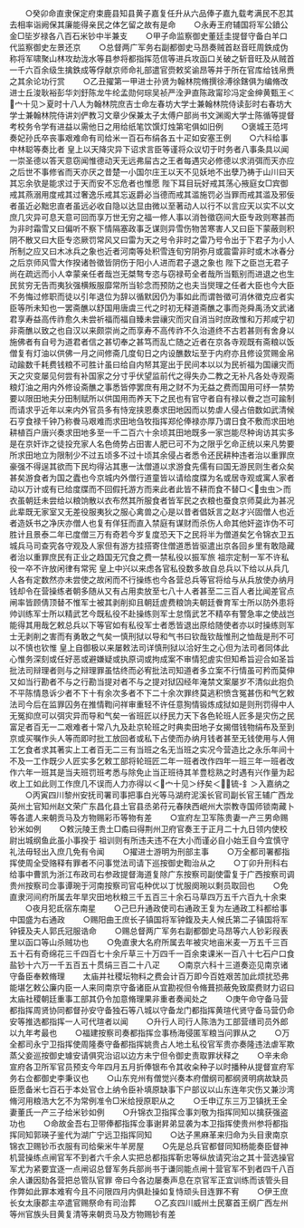 <!-- { "loadSidebar": true } -->
　　○癸卯命直隶保定府束鹿县知县黄子嘉复任升从六品俸子嘉九载考满民不忍其去相率诣阙保其廉能得亲民之体乞留之故有是命
　　○永寿王府辅国将军公鐼公金□坒岁禄各八百石米钞中半兼支
　　○甲子命监察御史董廷圭提督守备白羊口代监察御史左景还京
　　○总督两广军务右副都御史马昂奏贼首赵音旺周鉄成伪称将军啸聚山林攻劫泷水等县参将都指挥范信等进兵攻函口关破之斩音旺及从贼首一千六百余级生擒鉄成等俘献京师命礼部遣官赍敕奖谕昂等并于所在官库给钱帛赉之其余论功行赏
　　○乙丑擢第一甲进士孙贤为翰林院脩撰徐溥徐鎋俱为编脩改进士丘浚耿裕彭华刘釪陈龙牛纶孟勋何琮吴祯严洤尹直陈政甯珍冯定金绅黄甄王＜宀十见＞夏时十八人为翰林院庶吉士命左春坊大学士兼翰林院侍读彭时右春坊大学士兼翰林院侍讲刘俨教习文章少保兼太子太傅户部尚书文渊阁大学士陈循等提督考校务令学有进益以需他日之用给纸笔饮馔灯烛第宅俱如旧例
　　○褒城王范堮奏妃孙氏卒丧事艰难命有司给米一百石布绢各五十疋如安塞王例
　　○六科给事中林聪等奏比者  皇上以天降灾异下诏求言臣等谨将众议切于时务者八事条具以闻一崇圣德以答天意窃闻惟德动天无远弗屇古之王者每遇灾必修德以求消弭而天亦应之后世不事修省而天亦厌之昔楚一小国尔庄王以天不见妖地不出孽乃祷于山川曰天其忘余欤是能求过于天而安不忘危者也惟愿  陛下耳目玩好戒其荡心掖庭女□宾御戒其燕溺用度戒其过奢逸乐戒其忘返爵必当德而戒其滥施罚必当罪而戒其滥及邪佞者虽近必黜忠直者虽远必收自隐以达显由微以至著动人以行不以言应天以实不以文庶几灾异可息天意可回而享万世无穷之福一修人事以消咎徵窃间大臣专政则寒甚而为非时霜雪又曰偏听不察下情隔塞政事乏谋则异雪伤物苦寒害人又曰臣下蒙蔽则积阴不散又曰大臣专恣厥罚常风又曰雷为天之号令非时之雷乃号令出于下君子为小人所制之应又曰木冰兵之象也近者河南等处积雪连旬穷阴弥月或震雷非时或木冰春分之后京师风雪大作揆诸咎徵皆阴伤于阳小人进而君子退之象也  陛下之臣岂无君子尚在疏远而小人幸蒙亲任者哉岂无桀骜专恣与窃禄苟全者哉所当甄别而进退之也生民贫穷无告而夷狄强横叛服靡常所当轸念而预防之也夫当爕理之任者大臣也今大臣不务悔过修职而徒以引年退位为辞以循默因仍为事如此而谓咎徵可消休徵克应者实臣等所未知也一罢斋醮以舒国用唐虞三代之时初无释道斋醮之事而尧舜禹汤文武诸君享寿益高传祚愈久未尝祈福而福自臻未尝禳灾而灾自消当时庶政惟和万邦咸宁初非斋醮以致之也自汉以来颇崇尚之而享寿不高传祚不久治道终不古若甚则有舍身以施佛者有自号为道君者信之甚切奉之甚笃而乱亡随之近者在京各寺观既有斋粮以饭僧复有灯油以供佛一月之间修斋几度旬日之内设醮数坛至于内府亦且修设赏赐金帛动踰数千耗费钱粮不可胜计虽曰给自内帑其寔出于民间本以以为民祈福为国禳灾而天之灾变屡见何尝有补国家之分寸乎伏望监前代之得失办二教之无补凡各处寺观斋粮灯油之用内外修设斋醮之事悉皆停罢庶有用之财不为无益之费而国用可纾一禁势要以限田地夫分田制赋所以供国用而养天下之民也有官守者自有禄以餋之岂可踰制而请求乎近年以来内外官员多有恃宠挟恩奏求田地因而以势虐人侵占倍数如武清候石亨食禄千钟乃称餋马艰难而求田地刍牧指挥郑伦俸禄亦厚乃谓日食不敷而求田地耕植百户唐兴奏求田地多至一千二百六十余顷其田地既多一家岂能尽种询访其实多是在京奸诈之徒投充家人名色倚势占田害人肥已可不为之限乎乞命正统以来凡势要所求田地立为限制少不过五顷多不过十顷其余侵占者悉令还民耕种违者治以重罪庶豪强不得逞其欲而下民均得沾其惠一汰僧道以求游食先儒有曰国无游民则生者众矣甚矣游食者为国之蠹也今京城内外僧行道童皆以请给度牒为名或居寺观或寓人家者动以万计或有已给度牒而不回假托游方而来此者此皆不耕而食不替□＜虫虫＞而衣虽朝廷未尝给以粮饷散以衣布然其所服食者皆军民之衣粮也蚕食京师莫此为甚况此辈既无家室又无差役服夷狄之服心禽兽之心是以昔者倡妖言之赵才兴固僧人也近者造妖书之净庆亦僧人也复有佯狂而直入禁庭有谋财而杀伤人命其他奸盗诈伪不可胜计且景泰二年已度僧三万有奇若今岁复度恐天下之民将半为僧道矣乞令锦衣卫五城兵马司查究各守观及人家但有游方挂搭寄住僧道悉皆驱遣出京各回乡里有敢隐藏者治以重罪庶民有正业之趋国无冗食之费一禁私役以振军旅  祖宗定制一军不许私役一卒不许放闲律有常宪  皇上中兴以来虑各官私役数多故自总兵以下给以从兵几人各有定数然亦未尝使之故闲而不行操练也今各营总兵等官将给与从兵放使办纳月钱却令在营操练者朝多随从又有占用卖放至七八十人者甚至二三百人者比闻差官点闸率皆顾倩顶替不惟军士被其剥削抑且朝廷虗费粮饷夫朝廷餋育军士所以防外患将帅训练军士所以精武艺今既私役不赴操练则军士怠惰武艺不精卒有警急率之使战岂能得其用哉乞敕总兵以下等官如有私役军士者悉皆退出原给随使者亦以时操练则军士无剥削之害而有勇敢之气矣一慎刑狱以导和气书曰钦哉钦哉惟刑之恤哉是刑不可以不慎也钦惟  皇上自御极以来屡敕法司详慎刑狱以洽好生之心但为法司者同体此心惟务深刻或任好恶或避嫌疑或执原词或拘成案不审情犯虗实但知希旨迎合如圣旨批法司辩理者则与之辩理罪虽怙终而必宥批法司知道者多立案不行情虽可矜而莫伸又如当行勘者不与之行勘当提对者不与之提对狱囚经年淹禁文案屡岁不清似此抱负不平陈情恳诉少者不下十有余次多者不下二十余次罪终莫逃积愤含冤甚伤和气乞敕法司今后在监罪囚务在推情鞫问祥审重轻不许任意狥情锻炼成狱如是则刑罚得中人无冤抑庶可以弭灾异而导和气矣一省班匠以纾民力天下各色轮班人匠多是灾伤之民富足者百无一二艰难者十常八九及赴京轮班之时典卖田地子女揭借钱物绢布及至到京或买嘱作头人等而即时批工放回者或私下占使而办纳月钱者甚至无钱使用与人佣工乞食者求其著实上工者百无二三有当班之名无当班之实况今营造比之永乐年间十不及一工作既少人匠实多乞敕工部将轮班匠二年一班者改作四年一班三年一班者改作六年一班其是当夫班罚班考悉与除免止当正班待其羊豊稔熟之时遇有兴作量为起收上工如此则工作庶几不误而人力亦得以＜宀十见＞纾矣＜锍-釒＞入嘉纳之
　　○丙寅四川黎州安抚司署司事把事白光等马湖府泥溪长官司副长官王辅广西龙英州土官知州赵文荣广东昌化县土官县丞弟苻元春陕西岷州大崇教寺国师锁南藏卜等各遣人来朝贡马及方物赐彩币等物有差
　　○宣府左卫军陈贵妻一产三男命赐钞米如例
　　○敕沅陵王贵土□矞曰得荆州卫府官奏王于正月二十九日领内使校尉出城纲鱼此虽小事揆于  祖训则有所违夫违不在大小而谨必自小始王自今宜慎守礼法毋轻出入庶几免有令闻
　　○擢进士游明为刑部主事
　　○万全都司署都指挥使周全受赂释有罪者不问事觉法司请下巡按御史鞫治从之
　　○丁卯升刑科右给事中曹凯为浙江布政司右参政提督海道复除广东按察司副使雷复于广西按察司调贵州按察司佥事谭琬于河南按察司官屯种优以丁忧服阕琬以剩员取回也
　　○免直隶河间府所属去年旱灾田地秋粮三千五百三十余石马草四万五千六百九十余束
　　○夜月犯氐宿东南星
　　○己巳升通政使司右通政王复为左通政工科都给事中国盛为右通政
　　○赐阳曲王庶长子镇国将军钟鍑及夫人候氏第二子镇国将军钟镆及夫人郭氏冠服诰命
　　○赐总督两广军务右副都御史马昂等六人钞彩叚表里以函口等山杀贼功也
　　○免直隶大名府所属去年被灾地亩米麦一万五千三百五十石有奇绵花三千四百七十余斤草三十万四千一百余束课米一百八十七石户口食盐钞十六万一千五百五十贯绢三百二十八疋
　　○南京六科十三道奏迩见南京诸守备臣奉敕脩理
　　太庙并社稷坛物料之费会计百万即今百姓艰苦加此烦扰恐弗能堪乞敕公廉内臣一人来同南京守备诸臣从宜勘视但令脩葺损蔽免致縻费财力诏曰  太庙社稷朝廷重事工部其仍令加意脩理果非重者奏闻处之
　　○庚午命守备马营都指挥周贤协同都督孙安守备独石等八城以守备龙门都指挥黄瑄代贤守备马营仍命安等推选都指挥一人可代瑄者以闻
　　○升行人司行人陈浩为工部营缮司员外郎以九年考最也
　　○福建按察司奏都指挥佥事杨海侵匿军粮当问罪从之
　　○万全都司永宁卫指挥使周隆奏守备都指挥姚贵占人地土私役官军贵亦奏隆违法虐军欺蒸父妾巡按御史璩安请俱究治诏以边方未宁但令御史责取罪状释之
　　○辛未命宣府各卫所军官员预支今年四月五月折俸银布令其收籴种子以时播种从提督宣府军务右佥都御史李秉议也
　　○山东兖州有僧觉兴奏本府僧纲司都纲贤明病故缺员臣愿备米七百石于本处官仓上纳令臣补填原缺事下户部议以山东连年灾伤又兼沙湾脩河用粮浩大乞不为常例准令□米给授原职从之
　　○壬申辽东三万卫镇抚王全妻董氏一产三子给米钞如例
　　○升锦衣卫指挥佥事刘敬为指挥同知以擒获强盗功也
　　○命故金吾右卫带俸都指挥佥事谢昇弟显袭为本卫指挥使贵州参将都指挥同知郭瑛子鉴代为湖广宁远卫指挥同知
　　○达子黑麻革来归命为头目隶南京锦衣卫赐钞币衣服有司给柴米牛羊房屋
　　○先是总兵官都督同知杨能奏臣督神机营操练点闸官军不到者六千余人实把总都指挥靳忠等纵放请究治之其十营选操官军尤为紧要宜逐一点闸诏总督军务兵部尚书于谦同能点闸十营官军不到者四千八百余人谦因劾各营把总管队官罪  帝曰今各边屡奏声息在京官军正宜训练而该管头目作弊如此罪本难宥今且不问限四月内俱赴操如复恃顽头目连罪不宥
　　○伊王庶长女太康郡主卒遣官赐祭命有司治葬
　　○乙亥四川威州土民寨首王纲广西左州等州官族头目黄复清等来朝贡马及方物赐钞有差
